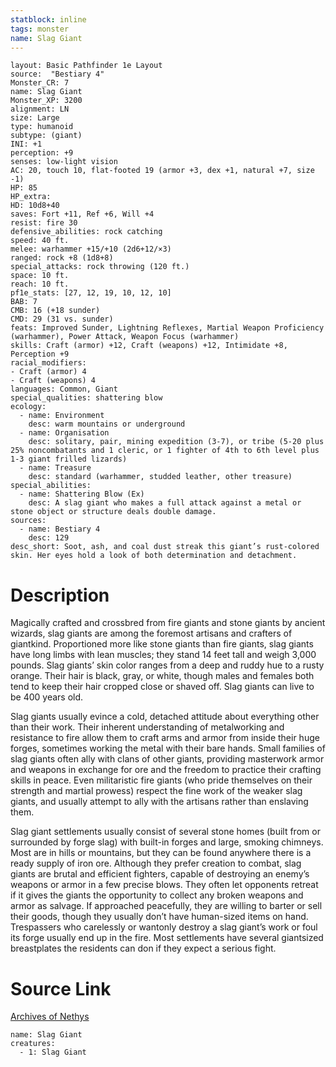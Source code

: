 ```yaml
---
statblock: inline
tags: monster
name: Slag Giant
---
```

```statblock
layout: Basic Pathfinder 1e Layout
source:  "Bestiary 4"
Monster_CR: 7
name: Slag Giant
Monster_XP: 3200
alignment: LN
size: Large
type: humanoid
subtype: (giant)
INI: +1
perception: +9
senses: low-light vision
AC: 20, touch 10, flat-footed 19 (armor +3, dex +1, natural +7, size -1)
HP: 85
HP_extra: 
HD: 10d8+40
saves: Fort +11, Ref +6, Will +4
resist: fire 30
defensive_abilities: rock catching
speed: 40 ft.
melee: warhammer +15/+10 (2d6+12/×3)
ranged: rock +8 (1d8+8)
special_attacks: rock throwing (120 ft.)
space: 10 ft.
reach: 10 ft.
pf1e_stats: [27, 12, 19, 10, 12, 10]
BAB: 7
CMB: 16 (+18 sunder)
CMD: 29 (31 vs. sunder)
feats: Improved Sunder, Lightning Reflexes, Martial Weapon Proficiency (warhammer), Power Attack, Weapon Focus (warhammer)
skills: Craft (armor) +12, Craft (weapons) +12, Intimidate +8, Perception +9
racial_modifiers:
- Craft (armor) 4
- Craft (weapons) 4
languages: Common, Giant
special_qualities: shattering blow
ecology:
  - name: Environment
    desc: warm mountains or underground
  - name: Organisation
    desc: solitary, pair, mining expedition (3-7), or tribe (5-20 plus 25% noncombatants and 1 cleric, or 1 fighter of 4th to 6th level plus 1-3 giant frilled lizards)
  - name: Treasure
    desc: standard (warhammer, studded leather, other treasure)
special_abilities:
  - name: Shattering Blow (Ex)
    desc: A slag giant who makes a full attack against a metal or stone object or structure deals double damage.
sources:
  - name: Bestiary 4
    desc: 129
desc_short: Soot, ash, and coal dust streak this giant’s rust-colored skin. Her eyes hold a look of both determination and detachment.
```
# Description
Magically crafted and crossbred from fire giants and stone giants by ancient wizards, slag giants are among the foremost artisans and crafters of giantkind. Proportioned more like stone giants than fire giants, slag giants have long limbs with lean muscles; they stand 14 feet tall and weigh 3,000 pounds. Slag giants’ skin color ranges from a deep and ruddy hue to a rusty orange. Their hair is black, gray, or white, though males and females both tend to keep their hair cropped close or shaved off. Slag giants can live to be 400 years old.

Slag giants usually evince a cold, detached attitude about everything other than their work. Their inherent understanding of metalworking and resistance to fire allow them to craft arms and armor from inside their huge forges, sometimes working the metal with their bare hands. Small families of slag giants often ally with clans of other giants, providing masterwork armor and weapons in exchange for ore and the freedom to practice their crafting skills in peace. Even militaristic fire giants (who pride themselves on their strength and martial prowess) respect the fine work of the weaker slag giants, and usually attempt to ally with the artisans rather than enslaving them.

Slag giant settlements usually consist of several stone homes (built from or surrounded by forge slag) with built-in forges and large, smoking chimneys. Most are in hills or mountains, but they can be found anywhere there is a ready supply of iron ore. Although they prefer creation to combat, slag giants are brutal and efficient fighters, capable of destroying an enemy’s weapons or armor in a few precise blows. They often let opponents retreat if it gives the giants the opportunity to collect any broken weapons and armor as salvage. If approached peacefully, they are willing to barter or sell their goods, though they usually don’t have human-sized items on hand. Trespassers who carelessly or wantonly destroy a slag giant’s work or foul its forge usually end up in the fire. Most settlements have several giantsized breastplates the residents can don if they expect a serious fight.
# Source Link
[Archives of Nethys](https://aonprd.com/MonsterDisplay.aspx?ItemName=Slag%20Giant)
```encounter-table
name: Slag Giant
creatures:
  - 1: Slag Giant
```
